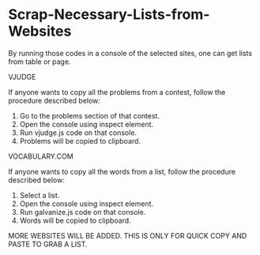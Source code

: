 # Scrap-Necessary-Lists-from-Websites
By running those codes in a console of the selected sites, one can get lists from table or page.


VJUDGE

If anyone wants to copy all the problems from a contest, follow the procedure described below:
1. Go to the problems section of that contest.
2. Open the console using inspect element.
3. Run vjudge.js code on that console.
4. Problems will be copied to clipboard.

VOCABULARY.COM

If anyone wants to copy all the words from a list, follow the procedure described below:
1. Select a list.
2. Open the console using inspect element.
3. Run galvanize.js code on that console.
4. Words will be copied to clipboard.

MORE WEBSITES WILL BE ADDED. THIS IS ONLY FOR QUICK COPY AND PASTE TO GRAB A LIST.
